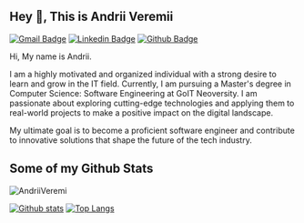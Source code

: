 
## Hey 👋, This is Andrii Veremii
[![Gmail Badge](https://img.shields.io/badge/-dashuk10@gmail.com-c14438?style=flat&logo=Gmail&logoColor=white&link=mailto:dashuk10@gmail.com)](mailto:dashuk10@gmail.com) 
[![Linkedin Badge](https://img.shields.io/badge/-andrii-veremii-0072b1?style=flat&logo=Linkedin&logoColor=white&link=https://www.linkedin.com/in/andrii-veremii/)](https://www.linkedin.com/in/andrii-veremii/) [![Github Badge](https://img.shields.io/badge/-AndriiVeremi-grey?style=flat&logo=github&logoColor=white&link=https://github.com/AndriiVeremi/)](https://www.github.com/AndriiVeremi/) <p align='left'>Hi, My name is Andrii.

I am a highly motivated and organized individual with a strong desire to learn and grow in the IT field. Currently, I am pursuing a Master's degree in Computer Science: Software Engineering at GoIT Neoversity. I am passionate about exploring cutting-edge technologies and applying them to real-world projects to make a positive impact on the digital landscape.

My ultimate goal is to become a proficient software engineer and contribute to innovative solutions that shape the future of the tech industry.</p>
## Some of my Github Stats
<p align=left> <img src=https://komarev.com/ghpvc/?username=AndriiVeremi alt=AndriiVeremi /> </p>

[![Github stats](https://github-readme-stats.vercel.app/api?username=AndriiVeremi&show_icons=true&include_all_commits=true)](https://github.com/AndriiVeremi/github-readme-stats)
[![Top Langs](https://github-readme-stats.vercel.app/api/top-langs/?username=AndriiVeremi&layout=compact)](https://github.com/AndriiVeremi/github-readme-stats)
